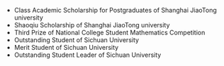 - Class Academic Scholarship for Postgraduates of Shanghai JiaoTong university
- Shaoqiu Scholarship of Shanghai JiaoTong university
- Third Prize of National College Student Mathematics Competition
- Outstanding Student of Sichuan University
- Merit Student of Sichuan University
- Outstanding Student Leader of Sichuan University
